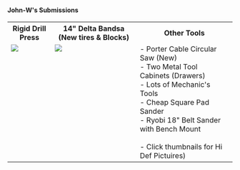 #### John-W's Submissions

<table>
  <tr>
    <th>Rigid Drill Press</td>
    <th>14" Delta Bandsa (New tires & Blocks)</td>
    <th>Other Tools</td>
  </tr>
  <tr>
      <td valign="top">
      <a href="./Drill-Press.jpg">
      <img src="./Thumbnails/Drill-Press-T.jpg">
      </a>
      </td>
      <td valign="top">
      <a href="./Band-Saw.jpg">
      <img src="./Thumbnails/Band-Saw-T.jpg">
      </a>
      </td>
      <td valign="top">
       - Porter Cable Circular Saw (New) <br>
       - Two Metal Tool Cabinets (Drawers) <br>
       - Lots of Mechanic's Tools <br>
       - Cheap Square Pad Sander<br>
       - Ryobi 18" Belt Sander with Bench Mount <br> </br>
       - Click thumbnails for Hi Def Pictuires)
      </td>
  </tr>
 </table>
